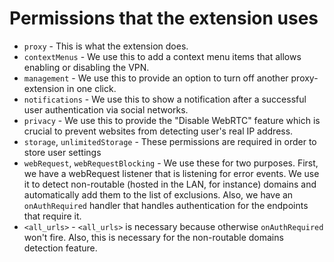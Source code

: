 # Permissions that the extension uses

- `proxy` - This is what the extension does.
- `contextMenus` - We use this to add a context menu items that allows enabling or disabling the VPN.
- `management` - We use this to provide an option to turn off another proxy-extension in one click.
- `notifications` - We use this to show a notification after a successful user authentication via social networks.
- `privacy` - We use this to provide the "Disable WebRTC" feature which is crucial to prevent websites from detecting user's real IP address.
- `storage`, `unlimitedStorage` - These permissions are required in order to store user settings
- `webRequest`, `webRequestBlocking` - We use these for two purposes. First, we have a webRequest listener that is listening for error events. We use it to detect non-routable (hosted in the LAN, for instance) domains and automatically add them to the list of exclusions. Also, we have an `onAuthRequired` handler that handles authentication for the endpoints that require it.
- `<all_urls>` - `<all_urls>` is necessary because otherwise `onAuthRequired` won't fire. Also, this is necessary for the non-routable domains detection feature.
